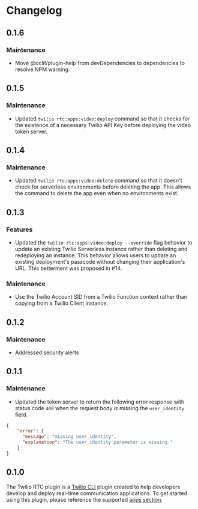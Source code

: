 # Changelog

## 0.1.6

### Maintenance

* Move @oclif/plugin-help from devDependencies to dependencies to resolve NPM warning.

## 0.1.5

### Maintenance

* Updated `twilio rtc:apps:video:deploy` command so that it checks for the existence of a necessary Twilio API Key before deploying the video token server.

## 0.1.4

### Maintenance

* Updated `twilio rtc:apps:video:delete` command so that it doesn't check for serverless environments before deleting the app. This allows the command to delete the app even when no environments exist.

## 0.1.3

### Features

* Updated the `twilio rtc:apps:video:deploy --override` flag behavior to update an existing Twilio Serverless instance rather than deleting and redeploying an instance. This behavior allows users to update an existing deployment's passcode without changing their application's URL. This betterment was proposed in #14.

### Maintenance

* Use the Twilio Account SID from a Twilio Function context rather than copying from a Twilio Client instance.

## 0.1.2

### Maintenance

* Addressed security alerts

## 0.1.1

### Maintenance

* Updated the token server to return the following error response with status code `400` when the request body is missing the `user_identity` field.

```json
{
    "error": {
      "message": "missing user_identity",
      "explanation": "The user_identity parameter is missing."
    }
}
```

## 0.1.0

The Twilio RTC plugin is a [Twilio CLI](https://www.twilio.com/docs/twilio-cli/quickstart) plugin created to help developers develop and deploy real-time communication applications. To get started using this plugin, please reference the supported [apps section](https://github.com/twilio-labs/plugin-rtc/tree/v0.1.0#supported-apps).
